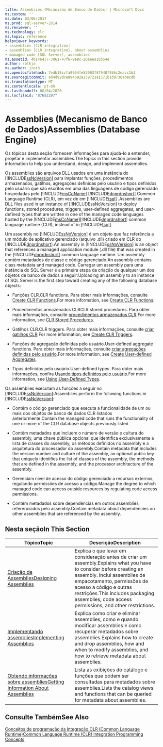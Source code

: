 ```yaml
---
title: Assemblies (Mecanismo de Banco de Dados) | Microsoft Docs
ms.custom: ''
ms.date: 03/06/2017
ms.prod: sql-server-2014
ms.reviewer: ''
ms.technology: clr
ms.topic: reference
helpviewer_keywords:
- assemblies [CLR integration]
- assemblies [CLR integration], about assemblies
- managed code [SQL Server], assemblies
ms.assetid: 4b146437-3061-47f6-9e8c-26eeea10b54e
author: rothja
ms.author: jroth
ms.openlocfilehash: 7edb18ccfa9954fe52093f87948f956c2eacc1b1
ms.sourcegitcommit: ad4d92dce894592a259721a1571b1d8736abacdb
ms.translationtype: MT
ms.contentlocale: pt-BR
ms.lasthandoff: 08/04/2020
ms.locfileid: "87682297"
---
```

# <a name="assemblies-database-engine"></a><span data-ttu-id="7dd29-102">Assemblies (Mecanismo de Banco de Dados)</span><span class="sxs-lookup"><span data-stu-id="7dd29-102">Assemblies (Database Engine)</span></span>
  <span data-ttu-id="7dd29-103">Os tópicos desta seção fornecem informações para ajudá-lo a entender, projetar e implementar assemblies.</span><span class="sxs-lookup"><span data-stu-id="7dd29-103">The topics in this section provide information to help you understand, design, and implement assemblies.</span></span>  
  
 <span data-ttu-id="7dd29-104">Os assemblies são arquivos DLL usados em uma instância do [!INCLUDE[ssNoVersion](../../../includes/ssnoversion-md.md)] para implantar funções, procedimentos armazenados, gatilhos, agregações definidas pelo usuário e tipos definidos pelo usuário que são escritos em uma das linguagens de código gerenciado hospedadas pelo [!INCLUDE[msCoName](../../../includes/msconame-md.md)] [!INCLUDE[dnprdnshort](../../../includes/dnprdnshort-md.md)] Common Language Runtime (CLR), em vez de em [!INCLUDE[tsql](../../../includes/tsql-md.md)] .</span><span class="sxs-lookup"><span data-stu-id="7dd29-104">Assemblies are DLL files used in an instance of [!INCLUDE[ssNoVersion](../../../includes/ssnoversion-md.md)] to deploy functions, stored procedures, triggers, user-defined aggregates, and user-defined types that are written in one of the managed code languages hosted by the [!INCLUDE[msCoName](../../../includes/msconame-md.md)][!INCLUDE[dnprdnshort](../../../includes/dnprdnshort-md.md)] common language runtime (CLR), instead of in [!INCLUDE[tsql](../../../includes/tsql-md.md)].</span></span>  
  
 <span data-ttu-id="7dd29-105">Um assembly no [!INCLUDE[ssNoVersion](../../../includes/ssnoversion-md.md)] é um objeto que faz referência a um módulo de aplicativo gerenciado (arquivo .dll) criado em CLR do [!INCLUDE[dnprdnshort](../../../includes/dnprdnshort-md.md)].</span><span class="sxs-lookup"><span data-stu-id="7dd29-105">An assembly in [!INCLUDE[ssNoVersion](../../../includes/ssnoversion-md.md)] is an object that references a managed application module (.dll file) that was created in the [!INCLUDE[dnprdnshort](../../../includes/dnprdnshort-md.md)] common language runtime.</span></span> <span data-ttu-id="7dd29-106">Um assembly contém metadados de classe e código gerenciado.</span><span class="sxs-lookup"><span data-stu-id="7dd29-106">An assembly contains class metadata and managed code.</span></span> <span data-ttu-id="7dd29-107">Carregar um assembly para uma instância do SQL Server é a primeira etapa da criação de qualquer um dos objetos de banco de dados a seguir:</span><span class="sxs-lookup"><span data-stu-id="7dd29-107">Uploading an assembly to an instance of SQL Server is the first step toward creating any of the following database objects:</span></span>  
  
-   <span data-ttu-id="7dd29-108">Funções CLR.</span><span class="sxs-lookup"><span data-stu-id="7dd29-108">CLR functions.</span></span> <span data-ttu-id="7dd29-109">Para obter mais informações, consulte [Create CLR Functions](../user-defined-functions/create-clr-functions.md).</span><span class="sxs-lookup"><span data-stu-id="7dd29-109">For more information, see [Create CLR Functions](../user-defined-functions/create-clr-functions.md).</span></span>  
  
-   <span data-ttu-id="7dd29-110">Procedimentos armazenados CLR</span><span class="sxs-lookup"><span data-stu-id="7dd29-110">CLR stored procedures.</span></span> <span data-ttu-id="7dd29-111">Para obter mais informações, consulte [procedimentos armazenados CLR](../../database-engine/dev-guide/clr-stored-procedures.md).</span><span class="sxs-lookup"><span data-stu-id="7dd29-111">For more information, see [CLR Stored Procedures](../../database-engine/dev-guide/clr-stored-procedures.md).</span></span>  
  
-   <span data-ttu-id="7dd29-112">Gatilhos CLR.</span><span class="sxs-lookup"><span data-stu-id="7dd29-112">CLR triggers.</span></span> <span data-ttu-id="7dd29-113">Para obter mais informações, consulte [criar gatilhos CLR](../triggers/create-clr-triggers.md).</span><span class="sxs-lookup"><span data-stu-id="7dd29-113">For more information, see [Create CLR Triggers](../triggers/create-clr-triggers.md).</span></span>  
  
-   <span data-ttu-id="7dd29-114">Funções de agregação definidas pelo usuário.</span><span class="sxs-lookup"><span data-stu-id="7dd29-114">User-defined aggregate functions.</span></span> <span data-ttu-id="7dd29-115">Para obter mais informações, consulte [criar agregações definidas pelo usuário](../user-defined-functions/create-user-defined-aggregates.md).</span><span class="sxs-lookup"><span data-stu-id="7dd29-115">For more information, see [Create User-defined Aggregates](../user-defined-functions/create-user-defined-aggregates.md).</span></span>  
  
-   <span data-ttu-id="7dd29-116">Tipos definidos pelo usuário.</span><span class="sxs-lookup"><span data-stu-id="7dd29-116">User-defined types.</span></span> <span data-ttu-id="7dd29-117">Para obter mais informações, confira [Usando tipos definidos pelo usuário](../native-client/features/using-user-defined-types.md).</span><span class="sxs-lookup"><span data-stu-id="7dd29-117">For more information, see [Using User-Defined Types](../native-client/features/using-user-defined-types.md).</span></span>  
  
 <span data-ttu-id="7dd29-118">Os assemblies executam as funções a seguir no [!INCLUDE[ssNoVersion](../../../includes/ssnoversion-md.md)]:</span><span class="sxs-lookup"><span data-stu-id="7dd29-118">Assemblies perform the following functions in [!INCLUDE[ssNoVersion](../../../includes/ssnoversion-md.md)]:</span></span>  
  
-   <span data-ttu-id="7dd29-119">Contêm o código gerenciado que executa a funcionalidade de um ou mais dos objetos de banco de dados CLR listados anteriormente.</span><span class="sxs-lookup"><span data-stu-id="7dd29-119">Contain the managed code that runs the functionality of one or more of the CLR database objects previously listed.</span></span>  
  
-   <span data-ttu-id="7dd29-120">Contêm metadados que incluem o número de versão e cultura do assembly, uma chave pública opcional que identifica exclusivamente a lista de classes do assembly, os métodos definidos no assembly e a arquitetura do processador do assembly.</span><span class="sxs-lookup"><span data-stu-id="7dd29-120">Contain metadata that includes the version number and culture of the assembly, an optional public key that uniquely identifies the list of classes of the assembly, the methods that are defined in the assembly, and the processor architecture of the assembly.</span></span>  
  
-   <span data-ttu-id="7dd29-121">Gerenciam nível de acesso do código gerenciado a recursos externos, regulando permissões de acesso a código.</span><span class="sxs-lookup"><span data-stu-id="7dd29-121">Manage the degree to which managed code can access outside resources by regulating code access permissions.</span></span>  
  
-   <span data-ttu-id="7dd29-122">Contêm metadados sobre dependências em outros assemblies referenciados pelo assembly.</span><span class="sxs-lookup"><span data-stu-id="7dd29-122">Contain metadata about dependencies on other assemblies that are referenced by the assembly.</span></span>  
  
## <a name="in-this-section"></a><span data-ttu-id="7dd29-123">Nesta seção</span><span class="sxs-lookup"><span data-stu-id="7dd29-123">In This Section</span></span>  
  
|<span data-ttu-id="7dd29-124">Tópico</span><span class="sxs-lookup"><span data-stu-id="7dd29-124">Topic</span></span>|<span data-ttu-id="7dd29-125">Descrição</span><span class="sxs-lookup"><span data-stu-id="7dd29-125">Description</span></span>|  
|-----------|-----------------|  
|[<span data-ttu-id="7dd29-126">Criação de Assemblies</span><span class="sxs-lookup"><span data-stu-id="7dd29-126">Designing Assemblies</span></span>](assemblies-designing.md)|<span data-ttu-id="7dd29-127">Explica o que levar em consideração antes de criar um assembly.</span><span class="sxs-lookup"><span data-stu-id="7dd29-127">Explains what you have to consider before creating an assembly.</span></span> <span data-ttu-id="7dd29-128">Inclui assemblies de empacotamento, permissões de acesso a código e outras restrições.</span><span class="sxs-lookup"><span data-stu-id="7dd29-128">This includes packaging assemblies, code access permissions, and other restrictions.</span></span>|  
|[<span data-ttu-id="7dd29-129">Implementando assemblies</span><span class="sxs-lookup"><span data-stu-id="7dd29-129">Implementing Assemblies</span></span>](assemblies-implementing.md)|<span data-ttu-id="7dd29-130">Explica como criar e eliminar assemblies, como e quando modificar assemblies e como recuperar metadados sobre assemblies.</span><span class="sxs-lookup"><span data-stu-id="7dd29-130">Explains how to create and drop assemblies, how and when to modify assemblies, and how to retrieve metadata about assemblies.</span></span>|  
|[<span data-ttu-id="7dd29-131">Obtendo informações sobre assemblies</span><span class="sxs-lookup"><span data-stu-id="7dd29-131">Getting Information About Assemblies</span></span>](assemblies-getting-information.md)|<span data-ttu-id="7dd29-132">Lista as exibições do catálogo e funções que podem ser consultadas para metadados sobre assemblies.</span><span class="sxs-lookup"><span data-stu-id="7dd29-132">Lists the catalog views and functions that can be queried for metadata about assemblies.</span></span>|  
  
## <a name="see-also"></a><span data-ttu-id="7dd29-133">Consulte Também</span><span class="sxs-lookup"><span data-stu-id="7dd29-133">See Also</span></span>  
 [<span data-ttu-id="7dd29-134">Conceitos de programação da Integração CLR &#40;Common Language Runtime&#41;</span><span class="sxs-lookup"><span data-stu-id="7dd29-134">Common Language Runtime &#40;CLR&#41; Integration Programming Concepts</span></span>](common-language-runtime-clr-integration-programming-concepts.md)  
  
  
